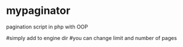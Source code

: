 # mypaginator
pagination script in php with OOP

#simply add to engine dir
#you can change limit and number of pages
